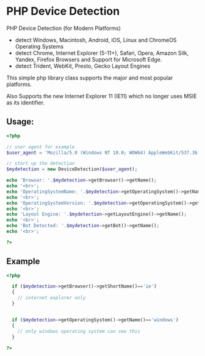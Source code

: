 PHP Device Detection
====================

PHP Device Detection (for Modern Platforms)
- detect Windows, Macintosh, Android, iOS, Linux and ChromeOS Operating Systems
- detect Chrome, Internet Explorer (5-11+), Safari, Opera, Amazon Silk, Yandex, Firefox Browsers and Support for Microsoft Edge.
- detect Trident, WebKit, Presto, Gecko Layout Engines

This simple php library class supports the major and most popular platforms.

Also Supports the new Internet Explorer 11 (IE11) which no longer uses MSIE as its identifier.

Usage:
--------
```php
<?php

// user agent for example
$user_agent = 'Mozilla/5.0 (Windows NT 10.0; WOW64) AppleWebKit/537.36 (KHTML, like Gecko) Chrome/44.0.2403.157 Safari/537.36';

// start up the detection
$mydetection = new DeviceDetection($user_agent);

echo 'Browser: '.$mydetection->getBrowser()->getName();
echo '<br>';
echo 'OperatingSystemName: '.$mydetection->getOperatingSystem()->getName();
echo '<br>';
echo 'OperatingSystemVersion: '.$mydetection->getOperatingSystem()->getVersion();
echo '<br>';
echo 'Layout Engine: '.$mydetection->getLayoutEngine()->getName();
echo '<br>';
echo 'Bot Detected: '.$mydetection->getBot()->getName();
echo '<br>';

?>
```


Example
--------
```php
<?php

  if ($mydetection->getBrowser()->getShortName()=='ie')
  {
    // internet explorer only 
  }


  if ($mydetection->getOperatingSystem()->getName()=='windows')
  {
    // only windows operating system can see this
  }
  
?>
```

